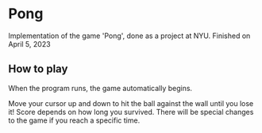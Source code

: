 # Pong

Implementation of the game 'Pong', done as a project at NYU. 
Finished on April 5, 2023

## How to play

When the program runs, the game automatically begins. 

Move your cursor up and down to hit the ball against the wall until you lose it! 
Score depends on how long you survived. There will be special changes to the game if you reach a specific time. 
